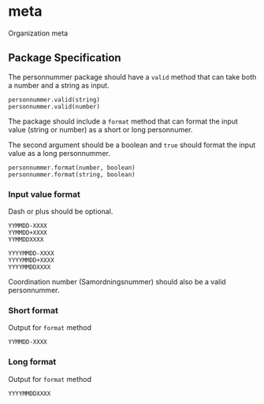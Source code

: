 # meta
Organization meta

## Package Specification

The personnummer package should have a `valid` method that can take both a number and a string as input.

```
personnummer.valid(string)
personnummer.valid(number)
```

The package should include a `format` method that can format the input value (string or number) as a short or long personnumer.

The second argument should be a boolean and `true` should format the input value as a long personnummer.

```
personnummer.format(number, boolean)
personnummer.format(string, boolean)
```

### Input value format

Dash or plus should be optional.

```
YYMMDD-XXXX
YYMMDD+XXXX
YYMMDDXXXX

YYYYMMDD-XXXX
YYYYMMDD+XXXX
YYYYMMDDXXXX
```

Coordination number (Samordningsnummer) should also be a valid personnummer.

### Short format

Output for `format` method

```
YYMMDD-XXXX
```

### Long format

Output for `format` method

```
YYYYMMDDXXXX
```
